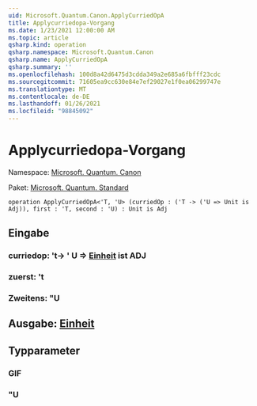 ```yaml
---
uid: Microsoft.Quantum.Canon.ApplyCurriedOpA
title: Applycurriedopa-Vorgang
ms.date: 1/23/2021 12:00:00 AM
ms.topic: article
qsharp.kind: operation
qsharp.namespace: Microsoft.Quantum.Canon
qsharp.name: ApplyCurriedOpA
qsharp.summary: ''
ms.openlocfilehash: 100d8a42d6475d3cdda349a2e685a6fbfff23cdc
ms.sourcegitcommit: 71605ea9cc630e84e7ef29027e1f0ea06299747e
ms.translationtype: MT
ms.contentlocale: de-DE
ms.lasthandoff: 01/26/2021
ms.locfileid: "98845092"
---
```

# <a name="applycurriedopa-operation"></a>Applycurriedopa-Vorgang

Namespace: [Microsoft. Quantum. Canon](xref:Microsoft.Quantum.Canon)

Paket: [Microsoft. Quantum. Standard](https://nuget.org/packages/Microsoft.Quantum.Standard)




```qsharp
operation ApplyCurriedOpA<'T, 'U> (curriedOp : ('T -> ('U => Unit is Adj)), first : 'T, second : 'U) : Unit is Adj
```


## <a name="input"></a>Eingabe

### <a name="curriedop--t---u--unit--is-adj"></a>curriedop: 't-> ' U => [Einheit](xref:microsoft.quantum.lang-ref.unit)  ist ADJ




### <a name="first--t"></a>zuerst: 't




### <a name="second--u"></a>Zweitens: "U





## <a name="output--unit"></a>Ausgabe: [Einheit](xref:microsoft.quantum.lang-ref.unit)



## <a name="type-parameters"></a>Typparameter

### <a name="t"></a>GIF


### <a name="u"></a>"U

